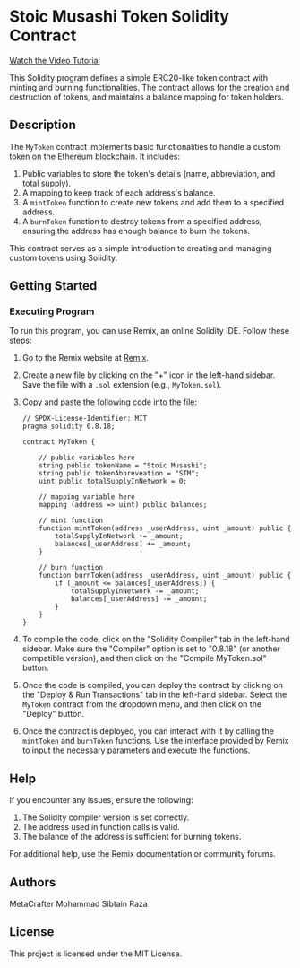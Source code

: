 # Stoic Musashi Token Solidity Contract

[Watch the Video Tutorial](https://www.loom.com/share/7911772a5ca14c41bb28f8e3713e83db?sid=e957f7c2-627a-4a3f-97f1-55fa8b04eb2b)

This Solidity program defines a simple ERC20-like token contract with minting and burning functionalities. The contract allows for the creation and destruction of tokens, and maintains a balance mapping for token holders.

## Description

The `MyToken` contract implements basic functionalities to handle a custom token on the Ethereum blockchain. It includes:

1. Public variables to store the token's details (name, abbreviation, and total supply).
2. A mapping to keep track of each address's balance.
3. A `mintToken` function to create new tokens and add them to a specified address.
4. A `burnToken` function to destroy tokens from a specified address, ensuring the address has enough balance to burn the tokens.

This contract serves as a simple introduction to creating and managing custom tokens using Solidity.

## Getting Started

### Executing Program

To run this program, you can use Remix, an online Solidity IDE. Follow these steps:

1. Go to the Remix website at [Remix](https://remix.ethereum.org/).
2. Create a new file by clicking on the "+" icon in the left-hand sidebar. Save the file with a `.sol` extension (e.g., `MyToken.sol`).
3. Copy and paste the following code into the file:

    ```solidity
    // SPDX-License-Identifier: MIT
    pragma solidity 0.8.18;

    contract MyToken {

        // public variables here
        string public tokenName = "Stoic Musashi";
        string public tokenAbbreveation = "STM";
        uint public totalSupplyInNetwork = 0;

        // mapping variable here
        mapping (address => uint) public balances;

        // mint function
        function mintToken(address _userAddress, uint _amount) public {
            totalSupplyInNetwork += _amount;
            balances[_userAddress] += _amount;
        }

        // burn function
        function burnToken(address _userAddress, uint _amount) public {
            if (_amount <= balances[_userAddress]) {
                totalSupplyInNetwork -= _amount;
                balances[_userAddress] -= _amount;
            }
        }
    }
    ```

4. To compile the code, click on the "Solidity Compiler" tab in the left-hand sidebar. Make sure the "Compiler" option is set to "0.8.18" (or another compatible version), and then click on the "Compile MyToken.sol" button.
5. Once the code is compiled, you can deploy the contract by clicking on the "Deploy & Run Transactions" tab in the left-hand sidebar. Select the `MyToken` contract from the dropdown menu, and then click on the "Deploy" button.
6. Once the contract is deployed, you can interact with it by calling the `mintToken` and `burnToken` functions. Use the interface provided by Remix to input the necessary parameters and execute the functions.

## Help

If you encounter any issues, ensure the following:

1. The Solidity compiler version is set correctly.
2. The address used in function calls is valid.
3. The balance of the address is sufficient for burning tokens.

For additional help, use the Remix documentation or community forums.

## Authors

MetaCrafter 
Mohammad Sibtain Raza


## License

This project is licensed under the MIT License.

